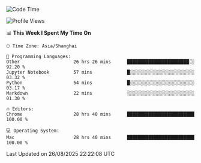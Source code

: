 <!--START_SECTION:waka-->
![Code Time](http://img.shields.io/badge/Code%20Time-4%2C388%20hrs%2029%20mins-blue)

![Profile Views](http://img.shields.io/badge/Profile%20Views-0-blue)

📊 **This Week I Spent My Time On** 

```text
🕑︎ Time Zone: Asia/Shanghai

💬 Programming Languages: 
Other                    26 hrs 26 mins      ███████████████████████░░   92.20 % 
Jupyter Notebook         57 mins             █░░░░░░░░░░░░░░░░░░░░░░░░   03.32 % 
Python                   54 mins             █░░░░░░░░░░░░░░░░░░░░░░░░   03.17 % 
Markdown                 22 mins             ░░░░░░░░░░░░░░░░░░░░░░░░░   01.30 % 

🔥 Editors: 
Chrome                   28 hrs 40 mins      █████████████████████████   100.00 % 

💻 Operating System: 
Mac                      28 hrs 40 mins      █████████████████████████   100.00 % 
```


 Last Updated on 26/08/2025 22:22:08 UTC
<!--END_SECTION:waka-->